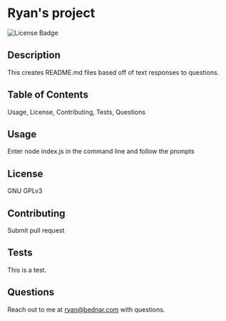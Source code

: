 # Ryan's project
  ![License Badge](https://img.shields.io/badge/License-GPLv3-blue.svg)
  ## Description
  This creates README.md files based off of text responses to questions.
  ## Table of Contents
  Usage, License, Contributing, Tests, Questions
  ## Usage
  Enter node index.js in the command line and follow the prompts
  ## License
  GNU GPLv3
  ## Contributing
  Submit pull request
  ## Tests
  This is a test.
  ## Questions
  Reach out to me at ryan@bednar.com with questions.
